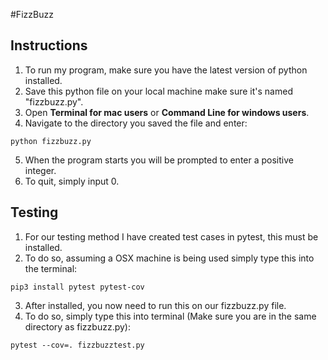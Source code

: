 #FizzBuzz

## Instructions
1. To run my program, make sure you have the latest version of python installed.
2. Save this python file on your local machine make sure it's named "fizzbuzz.py".
3. Open **Terminal for mac users** or **Command Line for windows users**.
4. Navigate to the directory you saved the file and enter:
```
python fizzbuzz.py
```
5. When the program starts you will be prompted to enter a positive integer.
6. To quit, simply input 0.

## Testing
1. For our testing method I have created test cases in pytest, this must be installed.
2. To do so, assuming a OSX machine is being used simply type this into the terminal:
```
pip3 install pytest pytest-cov
```
3. After installed, you now need to run this on our fizzbuzz.py file.
4. To do so, simply type this into terminal (Make sure you are in the same directory as fizzbuzz.py):
```
pytest --cov=. fizzbuzztest.py
```

